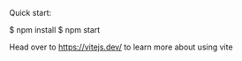 Quick start:

$ npm install
$ npm start


Head over to https://vitejs.dev/ to learn more about using vite
